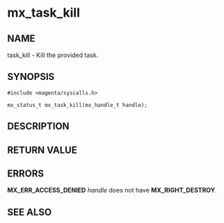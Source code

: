 # mx_task_kill

## NAME

task_kill - Kill the provided task.

## SYNOPSIS

```
#include <magenta/syscalls.h>

mx_status_t mx_task_kill(mx_handle_t handle);

```

## DESCRIPTION

## RETURN VALUE

## ERRORS

**MX_ERR_ACCESS_DENIED**  *handle* does not have **MX_RIGHT_DESTROY**.

## SEE ALSO
